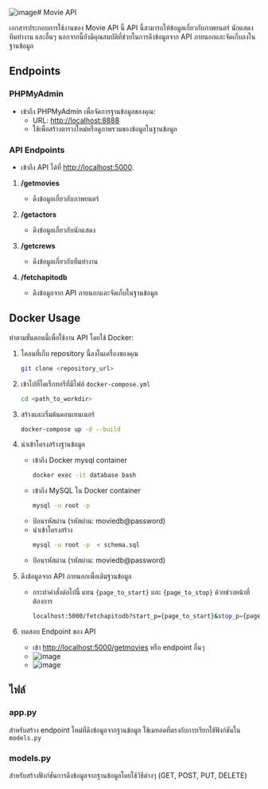 ![image](https://github.com/ikkyuuq/movie_recommendation/assets/67925388/1c99076e-b8d5-49cb-aba5-c8deed40df5e)# Movie API

เอกสารประกอบการใช้งานของ Movie API นี้ API นี้สามารถให้ข้อมูลเกี่ยวกับภาพยนตร์ นักแสดง ทีมทำงาน และอื่นๆ นอกจากนี้ยังมีคุณสมบัติที่ช่วยในการดึงข้อมูลจาก API ภายนอกและจัดเก็บลงในฐานข้อมูล

## Endpoints

### PHPMyAdmin

- เข้าถึง PHPMyAdmin เพื่อจัดการฐานข้อมูลของคุณ:
  - URL: [http://localhost:8888](http://localhost:8888)
  - ใช้เพื่อสร้างตารางใหม่หรือดูภาพรวมของข้อมูลในฐานข้อมูล

### API Endpoints

- เข้าถึง API ได้ที่ [http://localhost:5000](http://localhost:5000).

1. **/getmovies**

   - ดึงข้อมูลเกี่ยวกับภาพยนตร์

2. **/getactors**

   - ดึงข้อมูลเกี่ยวกับนักแสดง

3. **/getcrews**

   - ดึงข้อมูลเกี่ยวกับทีมทำงาน

4. **/fetchapitodb**
   - ดึงข้อมูลจาก API ภายนอกและจัดเก็บในฐานข้อมูล

## Docker Usage

ทำตามขั้นตอนนี้เพื่อใช้งาน API โดยใช้ Docker:

1. โคลนที่เก็บ repository นี้ลงในเครื่องของคุณ

   ```bash
   git clone <repository_url>
   ```

2. เข้าไปที่ไดเร็กทอรีที่มีไฟล์ `docker-compose.yml`

   ```bash
   cd <path_to_workdir>
   ```

3. สร้างและเริ่มต้นคอนเทนเนอร์

   ```bash
   docker-compose up -d --build
   ```

4. นำเข้าโครงสร้างฐานข้อมูล

   - เข้าถึง Docker mysql container
     ```bash
     docker exec -it database bash
     ```
   - เข้าถึง MySQL ใน Docker container
     ```bash
     mysql -u root -p
     ```
   - ป้อนรหัสผ่าน (รหัสผ่าน: moviedb@password)
   - นำเข้าโครงสร้าง
     ```bash
     mysql -u root -p  < schema.sql
     ```
   - ป้อนรหัสผ่าน (รหัสผ่าน: moviedb@password)

5. ดึงข้อมูลจาก API ภายนอกเพื่อเติมฐานข้อมูล

   - กระทำคำสั่งต่อไปนี้ แทน `{page_to_start}` และ `{page_to_stop}` ด้วยช่วงหน้าที่ต้องการ
     ```bash
     localhost:5000/fetchapitodb?start_p={page_to_start}&stop_p={page_to_stop}
     ```

6. ทดสอบ Endpoint ของ API
   - เข้า [http://localhost:5000/getmovies](http://localhost:5000/getmovies) หรือ endpoint อื่นๆ
   - ![image](https://github.com/ikkyuuq/movie_recommendation/assets/67925388/ac20a428-27f8-4a0f-9ad7-5357574d22e8)
   - ![image](https://github.com/ikkyuuq/movie_recommendation/assets/67925388/f1fe1c12-0b15-4811-b7b9-944516fd27a2)

## ไฟล์

### app.py

สำหรับสร้าง endpoint ใหม่ที่ดึงข้อมูลจากฐานข้อมูล ใช้เมทอดที่ตรงกับการเรียกใช้ฟังก์ชันใน `models.py`

### models.py

สำหรับสร้างฟังก์ชันการดึงข้อมูลจากฐานข้อมูลโดยใช้วิธีต่างๆ (GET, POST, PUT, DELETE)
